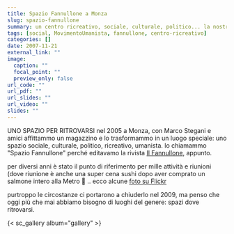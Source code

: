 ```yaml
---
title: Spazio Fannullone a Monza
slug: spazio-fannullone
summary: un centro ricreativo, sociale, culturale, politico... la nostra seconda casa 
tags: [social, MovimentoUmanista, fannullone, centro-ricreativo]
categories: []
date: 2007-11-21
external_link: ""
image:
  caption: ""
  focal_point: ""
  preview_only: false
url_code: ""
url_pdf: ""
url_slides: ""
url_video: ""
slides: ""
---
```


UNO SPAZIO PER RITROVARSI
nel 2005 a Monza, con Marco Stegani e amici affittammo un magazzino e lo trasformammo in un luogo speciale: uno spazio sociale, culturale, politico, ricreativo, umanista.
lo chiamammo "Spazio Fannullone" perché editavamo la rivista [Il Fannullone](./../ilfannullone/index.md), appunto.

per diversi anni è stato il punto di riferimento per mille attività e riunioni (dove riunione è anche una super cena sushi dopo aver comprato un salmone intero alla Metro 🙂 .. ecco alcune [foto su Flickr](https://www.flickr.com/photos/krur/albums/72157716208608012)

purtroppo le circostanze ci portarono a chiuderlo nel 2009, ma penso che oggi più che mai abbiamo bisogno di luoghi del genere: spazi dove ritrovarsi.

{< sc_gallery album="gallery" >}

